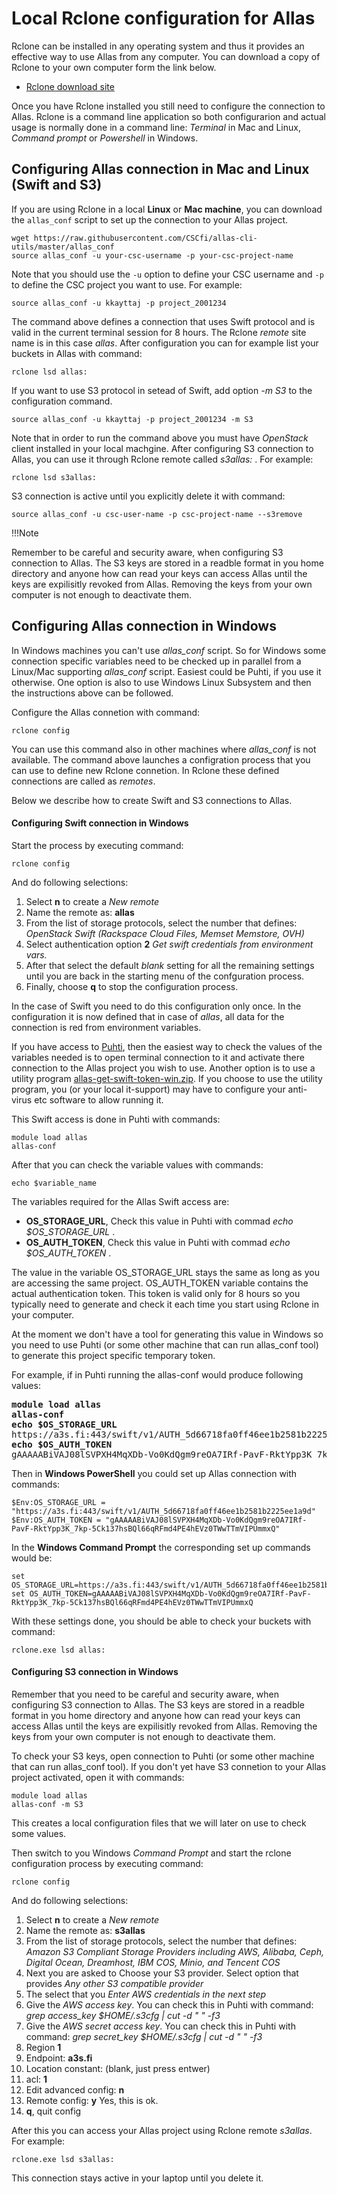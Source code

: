 # Local Rclone configuration for Allas

Rclone can be installed in any operating system and thus it provides an effective way 
to use Allas from any computer. You can download a copy of Rclone to your own computer 
form the link below.

   * [Rclone download site](https://rclone.org/downloads/)

Once you have Rclone installed you still need to configure the connection to Allas. Rclone is a 
command line application so both configurarion and actual usage is normally done in a command 
line: _Terminal_ in Mac and Linux, _Command prompt_ or _Powershell_ in Windows.

## Configuring Allas connection in Mac and Linux (Swift and S3)

If you are using Rclone in a local **Linux** or **Mac machine**, you can download 
the `allas_conf` script to set up the connection to your Allas project.

```text
wget https://raw.githubusercontent.com/CSCfi/allas-cli-utils/master/allas_conf
source allas_conf -u your-csc-username -p your-csc-project-name
```
Note that you should use the `-u` option to define your CSC username and `-p` to 
define the CSC project you want to use. For example:

```text
source allas_conf -u kkayttaj -p project_2001234
```
The command above defines a connection that uses Swift protocol and is valid in the current
terminal session for 8 hours. The Rclone _remote_ site name is in this case _allas_. After 
configuration you can for example list your buckets in Allas with command:
```text
rclone lsd allas:
```
If you want to use S3 protocol in setead of Swift, add option _-m S3_ to the configuration command. 
```text
source allas_conf -u kkayttaj -p project_2001234 -m S3
```
Note that in order to run the command above you must have _OpenStack_ client installed in your local machgine. After configuring S3 connection to Allas, you can use it through Rclone remote called _s3allas:_ . For example:

```text
rclone lsd s3allas:
```
S3 connection is active until you explicitly delete it with command:

```text
source allas_conf -u csc-user-name -p csc-project-name --s3remove
```

!!!Note

  Remember to be careful and security aware, when configuring S3 connection to Allas. The S3 keys are stored in a readble format in you home directory and anyone how can read your keys can access Allas until the keys are expilisitly revoked from Allas. Removing the keys from your own computer is not enough to deactivate them.

## Configuring Allas connection in Windows 

In Windows machines you can't use _allas_conf_ script. So for Windows some connection specific variables need to be checked up in parallel from a Linux/Mac supporting  _allas_conf_ script. Easiest could be Puhti, if you use it otherwise. One option is also to use Windows Linux Subsystem and then the instructions above can be followed.

Configure the Allas connetion with command:

```text
rclone config
```
You can use this command also in other machines where _allas_conf_ is not available.
The command above launches a configration process that you can use to define new Rclone 
connetion. In Rclone these defined connections are called as _remotes_. 

Below we describe how to create Swift and S3 connections to Allas.

#### Configuring Swift connection in Windows

Start the process by executing command:

```text
rclone config
```
And do following selections:

   1. Select **n** to create a _New remote_
   2. Name the remote as: **allas**
   3. From the list of storage protocols, select the number that defines:
_OpenStack Swift (Rackspace Cloud Files, Memset Memstore, OVH)_
   4. Select authentication option **2** _Get swift credentials from environment vars._
   5. After that select the default _blank_ setting for all the remaining settings until you are back in the starting menu of the confguration process. 
   6. Finally, choose **q** to stop the configuration process.
 
In the case of Swift you need to do this configuration only once. In the configuration 
it is now defined that in case of _allas_, all data for the connection is red from environment variables.

If you have access to [Puhti](https://puhti.csc.fi), then the easiest way to check the values of the variables needed is to open terminal connection to it and activate there connection to the Allas project you wish to use. Another option is to use a utility program [allas-get-swift-token-win.zip](https://github.com/CSCfi/allas-get-swift-token/releases/download/v1.0.0/allas-get-swift-token-win.zip). If you choose to use the utility program, you (or your local it-support) may have to configure your anti-virus etc software to allow running it.

This Swift access is done in Puhti with commands:

```text
module load allas
allas-conf
```
After that you can check the variable values with commands:

```text
echo $variable_name
```
The variables required for the Allas Swift access are:

   * **OS_STORAGE_URL**, Check this value in Puhti with commad  _echo $OS_STORAGE_URL_ .
   * **OS_AUTH_TOKEN**, Check this value in Puhti with commad  _echo $OS_AUTH_TOKEN_ .

The value in the variable OS_STORAGE_URL stays the same as long as you are accessing the same project.
OS_AUTH_TOKEN variable contains the actual authentication token. This token is valid only for 8 hours 
so you typically need to generate and check it each time you start using Rclone in your computer.

At the moment we don't have a tool for generating this value in Windows so you need to 
use Puhti (or some other machine that can run allas_conf tool) to generate this project 
specific temporary token.

For example, if in Puhti running the allas-conf would produce following values:

<pre>
<b>module load allas</b>
<b>allas-conf</b>
<b>echo $OS_STORAGE_URL</b>
https://a3s.fi:443/swift/v1/AUTH_5d66718fa0ff46ee1b2581b2225ee1a9d
<b>echo $OS_AUTH_TOKEN</b>
gAAAAABiVAJ08lSVPXH4MqXDb-Vo0KdQgm9reOA7IRf-PavF-RktYpp3K_7kp-5Ck137hsBQl66qRFmd4PE4hEVz0TWwTTmVIPUmmxQ
</pre>

Then in **Windows PowerShell** you could set up Allas connection with commands:

```text
$Env:OS_STORAGE_URL = "https://a3s.fi:443/swift/v1/AUTH_5d66718fa0ff46ee1b2581b2225ee1a9d"
$Env:OS_AUTH_TOKEN = "gAAAAABiVAJ08lSVPXH4MqXDb-Vo0KdQgm9reOA7IRf-PavF-RktYpp3K_7kp-5Ck137hsBQl66qRFmd4PE4hEVz0TWwTTmVIPUmmxQ"
```

In the **Windows Command Prompt** the corresponding set up commands would be:
```text
set OS_STORAGE_URL=https://a3s.fi:443/swift/v1/AUTH_5d66718fa0ff46ee1b2581b2225ee1a9d
set OS_AUTH_TOKEN=gAAAAABiVAJ08lSVPXH4MqXDb-Vo0KdQgm9reOA7IRf-PavF-RktYpp3K_7kp-5Ck137hsBQl66qRFmd4PE4hEVz0TWwTTmVIPUmmxQ
```


With these settings done, you should be able to check your buckets with command:
```text
rclone.exe lsd allas:
```



#### Configuring S3 connection in Windows

Remember that you need to be careful and security aware, when configuring S3 connection to Allas. The S3 keys are stored in a readble format in you home directory and anyone how can read your keys can access Allas until the keys are expilisitly revoked from Allas. Removing the keys from your own computer is not enough to deactivate them.

To check your S3 keys, open connection to Puhti (or some other machine that can run allas_conf tool). If you don't yet have S3 connetion to your Allas project activated, open it with commands:

```
module load allas
allas-conf -m S3
```
This creates a local configuration files that we will later on use to check some values.

Then switch to you Windows _Command Prompt_ and start the rclone configuration process by executing command:

```text
rclone config
```
And do following selections:

   1. Select **n** to create a _New remote_
   2. Name the remote as: **s3allas**
   3. From the list of storage protocols, select the number that defines: _Amazon S3 Compliant Storage Providers including AWS, Alibaba, Ceph, Digital Ocean, Dreamhost, IBM COS, Minio, and Tencent COS_
   4. Next you are asked to Choose your S3 provider. Select option that provides _Any other S3 compatible provider_
   5. The select that you _Enter AWS credentials in the next step_ 
   6. Give the _AWS access key_. You can check this in Puhti with command: 
   _grep access_key $HOME/.s3cfg  | cut -d " " -f3_ 
   7. Give the _AWS secret access key_. You can check this in Puhti with command: 
   _grep secret_key $HOME/.s3cfg  | cut -d " " -f3_ 
   8. Region **1**
   9. Endpoint: **a3s.fi**
   10. Location constant: (blank, just press entwer)
   11. acl: **1**
   12. Edit advanced config: **n**
   13. Remote config: **y** Yes, this is ok.
   14. **q**, quit config
 
After this you can access your Allas project using Rclone remote _s3allas_. For example:

```text
rclone.exe lsd s3allas:
```

This connection stays active in your laptop until you delete it.

 
